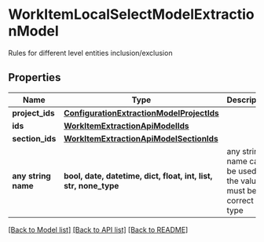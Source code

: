 # WorkItemLocalSelectModelExtractionModel

Rules for different level entities inclusion/exclusion

## Properties
Name | Type | Description | Notes
------------ | ------------- | ------------- | -------------
**project_ids** | [**ConfigurationExtractionModelProjectIds**](ConfigurationExtractionModelProjectIds.md) |  | [optional] 
**ids** | [**WorkItemExtractionApiModelIds**](WorkItemExtractionApiModelIds.md) |  | [optional] 
**section_ids** | [**WorkItemExtractionApiModelSectionIds**](WorkItemExtractionApiModelSectionIds.md) |  | [optional] 
**any string name** | **bool, date, datetime, dict, float, int, list, str, none_type** | any string name can be used but the value must be the correct type | [optional]

[[Back to Model list]](../README.md#documentation-for-models) [[Back to API list]](../README.md#documentation-for-api-endpoints) [[Back to README]](../README.md)


